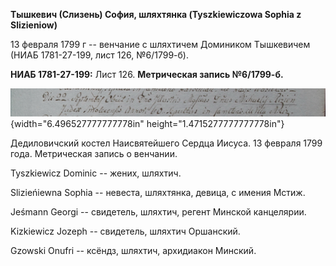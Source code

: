 **Тышкевич (Слизень) София, шляхтянка (Tyszkiewiczowa Sophia z
Slizieniow)**

13 февраля 1799 г -- венчание с шляхтичем Домиником Тышкевичем (НИАБ
1781-27-199, лист 126, №6/1799-б).

**НИАБ 1781-27-199:** Лист 126. **Метрическая запись №6/1799-б.**

![](./media/353cf5f479c192a43fa0802d92967fcdd0efffce.png){width="6.496527777777778in"
height="1.4715277777777778in"}

Дедиловичский костел Наисвятейшего Сердца Иисуса. 13 февраля 1799 года.
Метрическая запись о венчании.

Tyszkiewicz Dominic -- жених, шляхтич.

Slizieńiewna Sophia -- невеста, шляхтянка, девица, с имения Мстиж.

Jeśmann Georgi -- свидетель, шляхтич, регент Минской канцелярии.

Kizkiewicz Jozeph -- свидетель, шляхтич Оршанский.

Gzowski Onufri -- ксёндз, шляхтич, архидиакон Минский.
